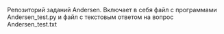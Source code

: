 Репозиторий заданий Andersen.
Включает в себя файл с программами Andersen_test.py и файл с текстовым ответом на вопрос Andersen_test.txt
